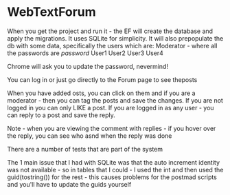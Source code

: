 # WebTextForum

When you get the project and run it - the EF will create the database and apply the migrations.  It uses SQLite for simplicity.
It will also prepopulate the db with some data, specifically the users which are:
Moderator - where all the passwords are *password*
User1
User2
User3
User4

Chrome will ask you to update the password, nevermind!

You can log in or just go directly to the Forum page to see theposts

When you have added osts, you can click on them and if you are a moderator - then you can tag the posts and save the changes.  If you are not logged in you can only LIKE a post.
If you are logged in as any user - you can reply to a post and save the reply.

Note - when you are viewing the comment with replies - if you hover over the reply, you can see who asnd when the reply was done

There are a number of tests that are part of the system

The 1 main issue that I had with SQLite was that the auto increment identity was not available - so in tables that I could - I used the int and then used the guid(tostring()) for the rest - this causes problems for the postmad scripts and you'll have to update the guids yourself